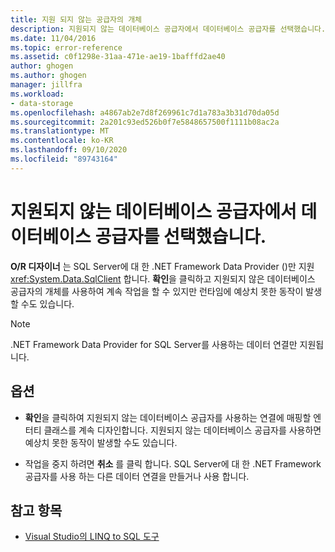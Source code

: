 ```yaml
---
title: 지원 되지 않는 공급자의 개체
description: 지원되지 않는 데이터베이스 공급자에서 데이터베이스 공급자를 선택했습니다.
ms.date: 11/04/2016
ms.topic: error-reference
ms.assetid: c0f1298e-31aa-471e-ae19-1bafffd2ae40
author: ghogen
ms.author: ghogen
manager: jillfra
ms.workload:
- data-storage
ms.openlocfilehash: a4867ab2e7d8f269961c7d1a783a3b31d70da05d
ms.sourcegitcommit: 2a201c93ed526b0f7e5848657500f1111b08ac2a
ms.translationtype: MT
ms.contentlocale: ko-KR
ms.lasthandoff: 09/10/2020
ms.locfileid: "89743164"
---
```

# <a name="you-have-selected-a-database-object-from-an-unsupported-database-provider"></a>지원되지 않는 데이터베이스 공급자에서 데이터베이스 공급자를 선택했습니다.

**O/R 디자이너** 는 SQL Server에 대 한 .NET Framework Data Provider ()만 지원 <xref:System.Data.SqlClient> 합니다. **확인**을 클릭하고 지원되지 않은 데이터베이스 공급자의 개체를 사용하여 계속 작업을 할 수 있지만 런타임에 예상치 못한 동작이 발생할 수도 있습니다.

> [!NOTE]
> .NET Framework Data Provider for SQL Server를 사용하는 데이터 연결만 지원됩니다.

## <a name="options"></a>옵션

- **확인**을 클릭하여 지원되지 않는 데이터베이스 공급자를 사용하는 연결에 매핑할 엔터티 클래스를 계속 디자인합니다. 지원되지 않는 데이터베이스 공급자를 사용하면 예상치 못한 동작이 발생할 수도 있습니다.

- 작업을 중지 하려면 **취소** 를 클릭 합니다. SQL Server에 대 한 .NET Framework 공급자를 사용 하는 다른 데이터 연결을 만들거나 사용 합니다.

## <a name="see-also"></a>참고 항목

- [Visual Studio의 LINQ to SQL 도구](../data-tools/linq-to-sql-tools-in-visual-studio2.md)
